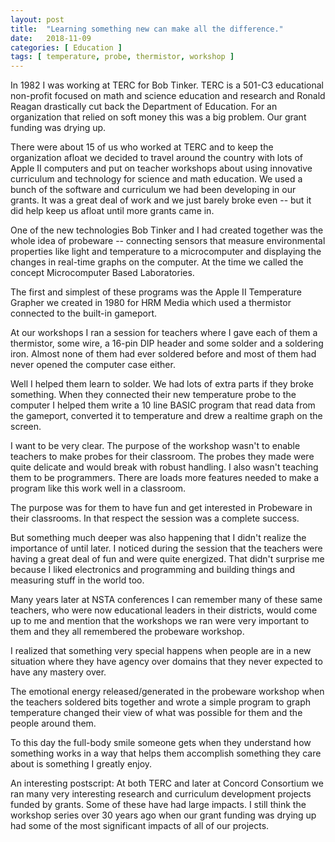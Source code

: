 ```yaml
---
layout: post
title:  "Learning something new can make all the difference."
date:   2018-11-09
categories: [ Education ]
tags: [ temperature, probe, thermistor, workshop ]
---
```


In 1982 I was working at TERC for Bob Tinker. TERC is a 501-C3 educational non-profit focused on math and science education and research and Ronald Reagan drastically cut back the Department of Education. For an organization that relied on soft money this was a big problem. Our grant funding was drying up.

There were about 15 of us who worked at TERC and to keep the organization afloat we decided to travel around the country with lots of Apple II computers and put on teacher workshops about using innovative curriculum and technology for science and math education. We used a bunch of the software and curriculum we had been developing in our grants. It was a great deal of work and we just barely broke even -- but it did help keep us afloat until more grants came in.

One of the new technologies Bob Tinker and I had created together was the whole idea of probeware -- connecting sensors that measure environmental properties like light and temperature to a microcomputer and displaying the changes in real-time graphs on the computer. At the time we called the concept Microcomputer Based Laboratories.

The first and simplest of these programs was the Apple II Temperature Grapher we created in 1980 for HRM Media which used a thermistor connected to the built-in gameport.

At our workshops I ran a session for teachers where I gave each of them a thermistor, some wire, a 16-pin DIP header and some solder and a soldering iron. Almost none of them had ever soldered before and most of them had never opened the computer case either.

Well I helped them learn to solder. We had lots of extra parts if they broke something. When they connected their new temperature probe to the computer I helped them write a 10 line BASIC program that read data from the gameport, converted it to temperature and drew a realtime graph on the screen.

I want to be very clear. The purpose of the workshop wasn't to enable teachers to make probes for their classroom. The probes they made were quite delicate and would break with robust handling. I also wasn't teaching them to be programmers. There are loads more features needed to make a program like this work well in a classroom.

The purpose was for them to have fun and get interested in Probeware in their classrooms. In that respect the session was a complete success.

But something much deeper was also happening that I didn't realize the importance of until later. I noticed during the session that the teachers were having a great deal of fun and were quite energized. That didn't surprise me because I liked electronics and programming and building things and measuring stuff in the world too.

Many years later at NSTA conferences I can remember many of these same teachers, who were now educational leaders in their districts, would come up to me and mention that the workshops we ran were very important to them and they all remembered the probeware workshop.

I realized that something very special happens when people are in a new situation where they have agency over domains that they never expected to have any mastery over.

The emotional energy released/generated in the probeware workshop when the teachers soldered bits together and wrote a simple program to graph temperature changed their view of what was possible for them and the people around them.

To this day the full-body smile someone gets when they understand how something works in a way that helps them accomplish something they care about is something I greatly enjoy.

An interesting postscript: At both TERC and later at Concord Consortium we ran many very interesting research and curriculum development projects funded by grants. Some of these have had large impacts. I still think the workshop series over 30 years ago when our grant funding was drying up had some of the most significant impacts of all of our projects.
